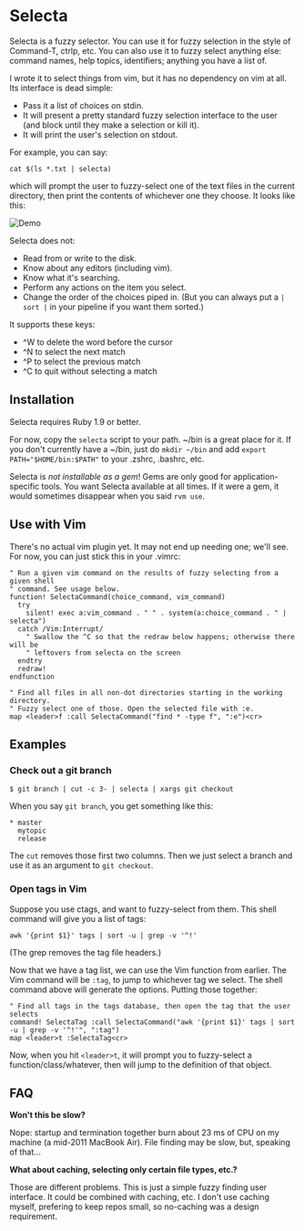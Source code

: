 # Selecta

Selecta is a fuzzy selector. You can use it for fuzzy selection in the style of
Command-T, ctrlp, etc. You can also use it to fuzzy select anything else:
command names, help topics, identifiers; anything you have a list of.

I wrote it to select things from vim, but it has no dependency on vim at all.
Its interface is dead simple:

* Pass it a list of choices on stdin.
* It will present a pretty standard fuzzy selection interface to the user (and
  block until they make a selection or kill it).
* It will print the user's selection on stdout.

For example, you can say:

```
cat $(ls *.txt | selecta)
```

which will prompt the user to fuzzy-select one of the text files in the current
directory, then print the contents of whichever one they choose. It looks like
this:

![Demo](https://raw.github.com/garybernhardt/selecta/master/demo.gif)

Selecta does not:

- Read from or write to the disk.
- Know about any editors (including vim).
- Know what it's searching.
- Perform any actions on the item you select.
- Change the order of the choices piped in. (But you can always put a `| sort
  |` in your pipeline if you want them sorted.)

It supports these keys:

- ^W to delete the word before the cursor
- ^N to select the next match
- ^P to select the previous match
- ^C to quit without selecting a match

## Installation

Selecta requires Ruby 1.9 or better.

For now, copy the `selecta` script to your path. ~/bin is a great place for it.
If you don't currently have a ~/bin, just do `mkdir ~/bin` and add
`export PATH="$HOME/bin:$PATH"` to your .zshrc, .bashrc, etc.

Selecta is *not installable as a gem*! Gems are only good for
application-specific tools. You want Selecta available at all times. If it were
a gem, it would sometimes disappear when you said `rvm use`.

## Use with Vim

There's no actual vim plugin yet. It may not end up needing one; we'll see. For
now, you can just stick this in your .vimrc:

```vimscript
" Run a given vim command on the results of fuzzy selecting from a given shell
" command. See usage below.
function! SelectaCommand(choice_command, vim_command)
  try
    silent! exec a:vim_command . " " . system(a:choice_command . " | selecta")
  catch /Vim:Interrupt/
    " Swallow the ^C so that the redraw below happens; otherwise there will be
    " leftovers from selecta on the screen
  endtry
  redraw!
endfunction

" Find all files in all non-dot directories starting in the working directory.
" Fuzzy select one of those. Open the selected file with :e.
map <leader>f :call SelectaCommand("find * -type f", ":e")<cr>
```

## Examples

### Check out a git branch

```
$ git branch | cut -c 3- | selecta | xargs git checkout
```

When you say `git branch`, you get something like this:

```
* master
  mytopic
  release
```

The `cut` removes those first two columns. Then we just select a branch and use
it as an argument to `git checkout`.

### Open tags in Vim

Suppose you use ctags, and want to fuzzy-select from them. This shell command
will give you a list of tags:

```shell
awk '{print $1}' tags | sort -u | grep -v '^!'
```

(The grep removes the tag file headers.)

Now that we have a tag list, we can use the Vim function from earlier. The Vim
command will be `:tag`, to jump to whichever tag we select. The shell command
above will generate the options. Putting those together:

```vimscript
" Find all tags in the tags database, then open the tag that the user selects
command! SelectaTag :call SelectaCommand("awk '{print $1}' tags | sort -u | grep -v '^!'", ":tag")
map <leader>t :SelectaTag<cr>
```

Now, when you hit `<leader>t`, it will prompt you to fuzzy-select a
function/class/whatever, then will jump to the definition of that object.

## FAQ

**Won't this be slow?**

Nope: startup and termination together burn about 23 ms of CPU on my machine (a
mid-2011 MacBook Air). File finding may be slow, but, speaking of that...

**What about caching, selecting only certain file types, etc.?**

Those are different problems. This is just a simple fuzzy finding user
interface. It could be combined with caching, etc. I don't use caching myself,
prefering to keep repos small, so no-caching was a design requirement.

